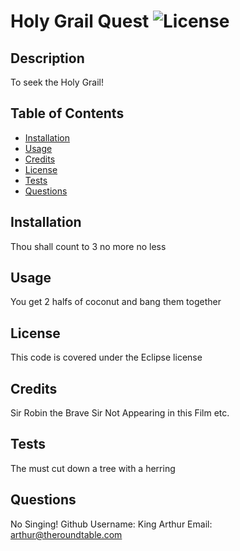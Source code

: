 # Holy Grail Quest ![License](https://img.shields.io/badge/License-EPL_1.0-red.svg)
  ## Description
  To seek the Holy Grail!
  

  ## Table of Contents
  
  - [Installation](#installation)
  - [Usage](#usage)
  - [Credits](#credits) 
  - [License](#license)
  - [Tests](#tests)
  - [Questions](#questions)
  
  ## Installation
  Thou shall count to 3 no more no less

  ## Usage
  You get 2 halfs of coconut and bang them together

  ## License
  This code is covered under the Eclipse license
    
  ## Credits
  Sir Robin the Brave Sir Not Appearing in this Film etc.
 
  ## Tests
  The must cut down a tree with a herring

  ## Questions
  No Singing!
  Github Username: King Arthur
  Email: arthur@theroundtable.com
